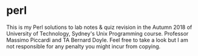 # perl

This is my Perl solutions to lab notes & quiz revision in the Autumn 2018 of University of Technology, Sydney's Unix Programming course. Professor Massimo Piccardi and TA Bernard Doyle. Feel free to take a look but I am not responsible for any penalty you might incur from copying.
